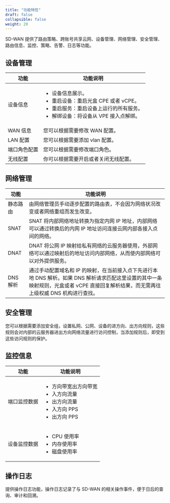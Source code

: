 ```yaml
---
title: "功能特性"
draft: false
collapsible: false
weight: 20
---
```


SD-WAN 提供了路由策略、跨账号共享云网、设备管理、网络管理、安全管理、路由信息、监控、策略、告警、日志等功能。

## 设备管理

| 功能         | 功能说明                                                     |
| ------------ | ------------------------------------------------------------ |
| 设备信息     | <ul><li>设备信息展示。</li><li>重启设备：重启光盒 CPE 或者 vCPE。</li><li>重启服务：重启设备上运行的所有服务。</li><li>解绑设备：将设备从 VPE 接入点解绑。</li></ul> |
| WAN  信息    | 您可以根据需要修改 WAN 配置。                                |
| LAN 配置     | 您可以根据需要添加 vlan 配置。                               |
| 端口角色配置 | 您可以根据需要修改端口角色。                                 |
| 无线配置     | 你可以根据需要开启或者关闭无线配置。                         |

## 网络管理

| 功能     | 功能说明                                                     |
| -------- | ------------------------------------------------------------ |
| 静态路由 | 由网络管理员手动逐步配置的路由表，不会因为网络状况改变或者网络重组而发生改变。 |
| SNAT     | SNAT 将内部网络地址转换为指定内网 IP 地址，内部网络可以通过转换后的内网 IP 地址访问连接云网内部各接入点间的网络。 |
| DNAT     | DNAT 将公网 IP 映射给私有网络的云服务器使用，外部网络可以通过映射后的地址访问内部网络，从而使内部网络可以对外提供服务。 |
| DNS 解析 | 通过手动配置域名和 IP 的映射，在当前接入点下先进行本地 DNS 解析。如果 DNS 解析请求匹配这里设置的其中一条映射规则，光盒或者 vCPE 直接回复解析结果，而无需再往上级权威 DNS 机构进行查找。 |

## 安全管理

您可以根据需要添加安全组，设置私网、公网、设备的进方向、出方向规则，这些规则会对内部的云服务器进出方向网络流量进行访问控制，当添加规则后，即受到这些访问规则的保护。

## 监控信息

| 功能         | 功能说明                                                     |
| ------------ | ------------------------------------------------------------ |
| 端口监控数据 | <ul><li>方向带宽出方向带宽</li><li>入方向流量</li><li>出方向流量</li><li>入方向 PPS</li><li>出方向 PPS</li></ul> |
| 设备监控数据 | <ul><li>CPU 使用率</li><li>内存使用率</li><li>磁盘使用率</li></ul> |

## 操作日志

提供操作日志功能，操作日志记录了与 SD-WAN 的相关操作事件，便于日后的查询、审计和回溯。

